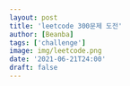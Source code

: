 ```yaml
---
layout: post
title: 'leetcode 300문제 도전'
author: [Beanba]
tags: ['challenge']
image: img/leetcode.png
date: '2021-06-21T24:00'
draft: false
---
```

